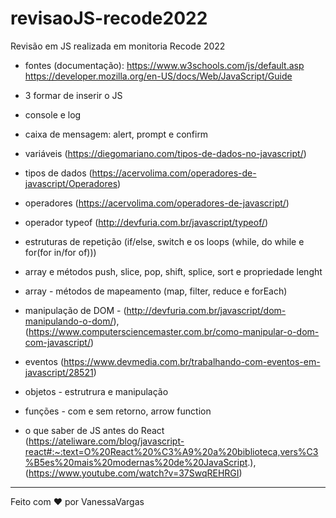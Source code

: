 # revisaoJS-recode2022
Revisão em JS realizada em monitoria Recode 2022

- fontes (documentação):
https://www.w3schools.com/js/default.asp
https://developer.mozilla.org/en-US/docs/Web/JavaScript/Guide

- 3 formar de inserir o JS
- console e log
- caixa de mensagem: alert, prompt e confirm 
- variáveis (https://diegomariano.com/tipos-de-dados-no-javascript/)
- tipos de dados (https://acervolima.com/operadores-de-javascript/Operadores)
- operadores (https://acervolima.com/operadores-de-javascript/)
- operador typeof (http://devfuria.com.br/javascript/typeof/)
- estruturas de repetição (if/else, switch e os loops (while, do while e for(for in/for of)))
- array e métodos push, slice, pop, shift, splice, sort e propriedade lenght
- array - métodos de mapeamento (map, filter, reduce e forEach)
- manipulação de DOM - (http://devfuria.com.br/javascript/dom-manipulando-o-dom/), (https://www.computersciencemaster.com.br/como-manipular-o-dom-com-javascript/)
- eventos (https://www.devmedia.com.br/trabalhando-com-eventos-em-javascript/28521)
- objetos - estrutrura e manipulação
- funções - com e sem retorno, arrow function
- o que saber de JS antes do React (https://ateliware.com/blog/javascript-react#:~:text=O%20React%20%C3%A9%20a%20biblioteca,vers%C3%B5es%20mais%20modernas%20de%20JavaScript.), (https://www.youtube.com/watch?v=37SwqREHRGI)

<hr>
Feito com ❤️ por VanessaVargas
